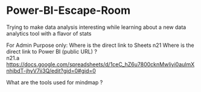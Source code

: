 # Power-BI-Escape-Room
Trying to make data analysis interesting while learning about a new data analytics tool with a flavor of stats

For Admin Purpose only:
Where is the direct link to Sheets
n21 Where is the direct link to Power BI (public URL) ?  
n21.a https://docs.google.com/spreadsheets/d/1ceC_hZ6u7800cknMwIiyi0aulmXnhjbdT-jhyV7ii3Q/edit?gid=0#gid=0

What are the tools used for mindmap ?


